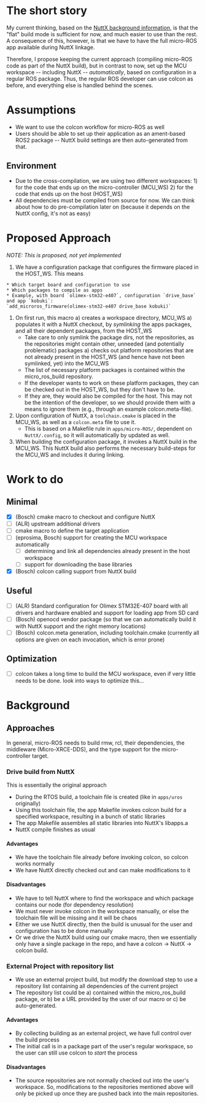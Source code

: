 # The short story

My current thinking, based on the [NuttX background information](nuttx_background.md), is that the "flat" build mode is sufficient for now, and much easier to use than the rest. A consequence of this, however, is that we have to have the full micro-ROS app available during NuttX linkage.

Therefore, I propose keeping the current approach (compiling micro-ROS code as part of the NuttX build), but in contrast to now, set up the MCU workspace -- including NuttX -- *automatically*, based on configuration in a regular ROS package. Thus, the regular ROS developer can use colcon as before, and everything else is handled behind the scenes.

# Assumptions

 * We want to use the colcon workflow for micro-ROS as well
 * Users should be able to set up their application as an ament-based ROS2 package -- NuttX build settings are then auto-generated from that.
 
## Environment

 * Due to the cross-compilation, we are using two different workspaces: 1) for the code that ends up on the micro-controller (MCU_WS) 2) for the code that ends up on the host (HOST_WS)
  * All dependencies must be compiled from source for now. We can think about how to do pre-compilation later on (because it depends on the NuttX config, it's not as easy)
 
# Proposed Approach

*NOTE: This is proposed, not yet implemented*

  1) We have a configuration package that configures the firmware placed in the HOST_WS. This means
  
    * Which target board and configuration to use
    * Which packages to compile as apps
    * Example, with board `olimex-stm32-e407`, configuration `drive_base` and app `kobuki`:
    `add_microros_firmware(olimex-stm32-e407 drive_base kobuki)`

  1) On first run, this macro 
     a) creates a workspace directory, MCU_WS
     a) populates it with a NuttX checkout, by *symlinking* the apps packages, and all their dependent packages, from the HOST_WS
        * Take care to only symlink the package dirs, not the repositories, as the repositories might contain other, unneeded (and potentially problematic) packages
     a) checks out platform repositories that are not already present in the HOST_WS (and hence have not been symlinked, yet) into the MCU_WS
        * The list of necessary platform packages is contained within the micro_ros_build repository.
        * If the developer wants to work on these platform packages, they can be checked out in the HOST_WS, but they don't have to be.
        * If they are, they would also be compiled for the host. This may not be the intention of the developer, so we should provide them with a means to ignore them (e.g., through an example colcon.meta-file).
  1) Upon configuration of NuttX, a `toolchain.cmake` is placed in the MCU_WS, as well as a `colcon.meta` file to use it.
     * This is based on a Makefile rule in `apps/micro-ROS/`, dependent on `NuttX/.config`, so it will automatically by updated as well.
  1) When building the configuration package, it invokes a NuttX build in the MCU_WS. This NuttX build also performs the necessary build-steps for the MCU_WS and includes it during linking.

# Work to do

## Minimal

 - [x] (Bosch) cmake macro to checkout and configure NuttX
 - [ ] (ALR) upstream additional drivers
 - [ ] cmake macro to define the target application
 - [ ] (eprosima, Bosch) support for creating the MCU workspace automatically
    - [ ] determining and link all dependencies already present in the host workspace
    - [ ] support for downloading the base libraries
 - [x] (Bosch) colcon calling support from NuttX build

## Useful

 - [ ] (ALR) Standard configuration for Olimex STM32E-407 board with all drivers and hardware enabled and support for loading app from SD card 
 - [ ] (Bosch) openocd vendor package (so that we can automatically build it with NuttX support and the right memory locations)
 - [ ] (Bosch) colcon.meta generation, including toolchain.cmake (currently all options are given on each invocation, which is error prone)

## Optimization

 - [ ] colcon takes a long time to build the MCU workspace, even if very little needs to be done. look into ways to optimize this...
 
# Background

## Approaches

In general, micro-ROS needs to build rmw, rcl, their dependencies, the middleware (Micro-XRCE-DDS), and the type support for the micro-controller target.

### Drive build from NuttX

This is essentially the original approach

 * During the RTOS build, a toolchain file is created (like in `apps/uros` originally)
 * Using this toolchain file, the app Makefile invokes colcon build for a specified workspace, resulting in a bunch of static libraries
 * The app Makefile assembles all static libraries into NuttX's libapps.a
 * NuttX compile finishes as usual

#### Advantages

 * We have the toolchain file already before invoking colcon, so colcon works normally
 * We have NuttX directly checked out and can make modifications to it
 
#### Disadvantages

 * We have to tell NuttX where to find the workspace and which package contains our node (for dependency resolution)
 * We must never invoke colcon in the workspace manually, or else the toolchain file will be missing and it will be chaos
 * Either we use NuttX directly, then the build is unusual for the user and configuration has to be done manually
 * Or we drive the NuttX build using our cmake macro, then we essentially only have a single package in the repo, and have a colcon -> NuttX -> colcon build.
   
### External Project with repository list

 * We use an external project build, but modify the download step to use a repository list containing all dependencies of the current project
 * The repository list could be a) contained within the micro_ros_build package, or b) be a URL provided by the user of our macro or c) be auto-generated.

#### Advantages

 * By collecting building as an external project, we have full control over the build process
 * The initial call is in a package part of the user's regular workspace, so the user can still use colcon to *start* the process

#### Disadvantages

  * The source repositories are not normally checked out into the user's workspace. So, modifications to the repositories mentioned above will only be picked up once they are pushed back into the main repositories.

